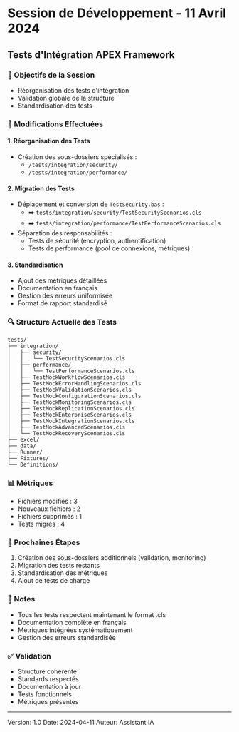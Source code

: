 # Session de Développement - 11 Avril 2024
## Tests d'Intégration APEX Framework

### 🎯 Objectifs de la Session
- Réorganisation des tests d'intégration
- Validation globale de la structure
- Standardisation des tests

### 📝 Modifications Effectuées

#### 1. Réorganisation des Tests
- Création des sous-dossiers spécialisés :
  - `/tests/integration/security/`
  - `/tests/integration/performance/`

#### 2. Migration des Tests
- Déplacement et conversion de `TestSecurity.bas` :
  - ➡️ `tests/integration/security/TestSecurityScenarios.cls`
  - ➡️ `tests/integration/performance/TestPerformanceScenarios.cls`
- Séparation des responsabilités :
  - Tests de sécurité (encryption, authentification)
  - Tests de performance (pool de connexions, métriques)

#### 3. Standardisation
- Ajout des métriques détaillées
- Documentation en français
- Gestion des erreurs uniformisée
- Format de rapport standardisé

### 🔍 Structure Actuelle des Tests
```
tests/
├── integration/
│   ├── security/
│   │   └── TestSecurityScenarios.cls
│   ├── performance/
│   │   └── TestPerformanceScenarios.cls
│   ├── TestMockWorkflowScenarios.cls
│   ├── TestMockErrorHandlingScenarios.cls
│   ├── TestMockValidationScenarios.cls
│   ├── TestMockConfigurationScenarios.cls
│   ├── TestMockMonitoringScenarios.cls
│   ├── TestMockReplicationScenarios.cls
│   ├── TestMockEnterpriseScenarios.cls
│   ├── TestMockIntegrationScenarios.cls
│   ├── TestMockAdvancedScenarios.cls
│   └── TestMockRecoveryScenarios.cls
├── excel/
├── data/
├── Runner/
├── Fixtures/
└── Definitions/
```

### 📊 Métriques
- Fichiers modifiés : 3
- Nouveaux fichiers : 2
- Fichiers supprimés : 1
- Tests migrés : 4

### 🔄 Prochaines Étapes
1. Création des sous-dossiers additionnels (validation, monitoring)
2. Migration des tests restants
3. Standardisation des métriques
4. Ajout de tests de charge

### 📌 Notes
- Tous les tests respectent maintenant le format .cls
- Documentation complète en français
- Métriques intégrées systématiquement
- Gestion des erreurs standardisée

### ✅ Validation
- Structure cohérente
- Standards respectés
- Documentation à jour
- Tests fonctionnels
- Métriques présentes

---
Version: 1.0
Date: 2024-04-11
Auteur: Assistant IA 